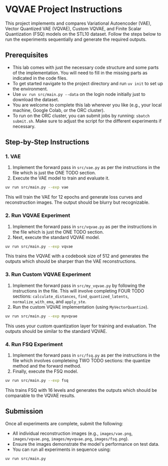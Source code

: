 # VQVAE Project Instructions

This project implements and compares Variational Autoencoder (VAE), Vector Quantized VAE (VQVAE), Custom VQVAE, and Finite Scalar Quantization (FSQ) models on the STL10 dataset. Follow the steps below to run the experiments sequentially and generate the required outputs.

## Prerequisites
- This lab comes with just the necessary code structure and some parts of the implementation. You will need to fill in the missing parts as indicated in the code files.
- To get started navigate to the project directory and run `uv init` to set up the environment.
- Use `uv run src/main.py --data` on the login node initially just to download the dataset.
- You are welcome to complete this lab wherever you like (e.g., your local machine, Google Colab, or the ORC cluster).
- To run on the ORC cluster, you can submit jobs by running: `sbatch submit.sh`. Make sure to adjust the script for the different experiments if necessary.

## Step-by-Step Instructions

### 1. VAE
1. Implement the forward pass in `src/vae.py` as per the instructions in the file which is just the ONE TODO section.
2. Execute the VAE model to train and evaluate it.
```bash
uv run src/main.py --exp vae
```
This will train the VAE for 12 epochs and generate loss curves and reconstruction images. The output should be blurry but recognizable.

### 2. Run VQVAE Experiment
1. Implement the forward pass in `src/vqvae.py` as per the instructions in the file which is just the ONE TODO section.
2. Next, execute the standard VQVAE model.
```bash
uv run src/main.py --exp vqvae
```
This trains the VQVAE with a codebook size of 512 and generates the outputs which should be sharper than the VAE reconstructions.

### 3. Run Custom VQVAE Experiment
1. Implement the forward pass in `src/my_vqvae.py` by following the instructions in the file. This will involve completing FOUR TODO sections: `calculate_distances`, `find_quantized_latents`, `normalize_with_ema`, and `apply_ste`.
2. Run the custom VQVAE implementation (using `MyVectorQuantize`).
```bash
uv run src/main.py --exp myvqvae
```
This uses your custom quantization layer for training and evaluation. The outputs should be similar to the standard VQVAE.

### 4. Run FSQ Experiment
1. Implement the forward pass in `src/fsq.py` as per the instructions in the file which involves completeing TWO TODO sections: the quantize method and the forward method.
2. Finally, execute the FSQ model.
```bash
uv run src/main.py --exp fsq
```
This trains FSQ with 16 levels and generates the outputs which should be comparable to the VQVAE results.

## Submission
Once all experiments are complete, submit the following:
- All individual reconstruction images (e.g., `images/vae.png`, `images/vqvae.png`, `images/myvqvae.png`, `images/fsq.png`).
- Ensure the images demonstrate the model's performance on test data.
- You can run all experiments in sequence using:
```bash
uv run src/main.py
```
